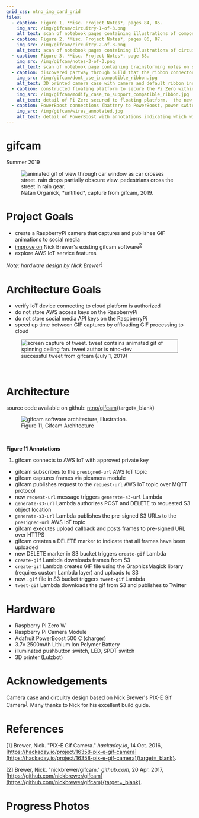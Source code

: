 ```yaml
---
grid_css: ntno_img_card_grid
tiles: 
  - caption: Figure 1, *Misc. Project Notes*, pages 84, 85.
    img_src: /img/gifcam/circuitry-1-of-3.png
    alt_text: scan of notebook pages containing illustrations of components and circuitry
  - caption: Figure 2, *Misc. Project Notes*, pages 86, 87.
    img_src: /img/gifcam/circuitry-2-of-3.png
    alt_text: scan of notebook pages containing illustrations of circuitry with labels indicating wire colors
  - caption: Figure 3, *Misc. Project Notes*, page 88.
    img_src: /img/gifcam/notes-3-of-3.png
    alt_text: scan of notebook page containing brainstorming notes on software components needed to securely upload images to Amazon S3 storage
  - caption: discovered partway through build that the ribbon connector sold with camera was incompatible with Pi Zero W
    img_src: /img/gifcam/dont_use_incompatible_ribbon.jpg
    alt_text: 3D printed camera case with camera and default ribbon installed.  annotation notes that this ribbon is incompatible with Pi Zero W
  - caption: constructed floating platform to secure the Pi Zero within reach of a shorter, compatible connector
    img_src: /img/gifcam/modify_case_to_support_compatible_ribbon.jpg
    alt_text: detail of Pi Zero secured to floating platform.  the new, compatible ribbon connector is able to reach the Pi Zero
  - caption: PowerBoost connections (battery to PowerBoost, power switch to PowerBoost, PowerBoost to Pi Zero)
    img_src: /img/gifcam/wires_annotated.jpg
    alt_text: detail of PowerBoost with annotations indicating which wires connect to the power switch, Pi Zero, and battery
---
```

# gifcam
Summer 2019

<figure markdown>
  <img
    src="/img/gifcam/philly-07.gif"
    alt="animated gif of view through car window as car crosses street.  rain drops partially obscure view.  pedestrians cross the street in rain gear."
  />
  <figcaption markdown>Natan Organick, *untitled*, capture from gifcam, 2019.</figcaption>
</figure>

# Project Goals

- create a RaspberryPi camera that captures and publishes GIF animations to social media  
- [improve on](#architecture-goals) Nick Brewer's existing gifcam software<sup>[2](./#references)</sup>  
- explore AWS IoT service features  


<em>Note: hardware design by Nick Brewer<sup>[1](./#references)</sup></em>

# Architecture Goals

- verify IoT device connecting to cloud platform is authorized
- do not store AWS access keys on the RaspberryPi 
- do not store social media API keys on the RaspberryPi
- speed up time between GIF captures by offloading GIF processing to cloud

<section>
  <figure>
    <img style="border: 1px solid #888888;"
      src="/img/gifcam/tweet.gif"
      alt="screen capture of tweet.  tweet contains animated gif of spinning ceiling fan.  tweet author is ntno-dev"
      title="screen capture of tweet published by cloud enabled gifcam"
    />
    <figcaption>successful tweet from gifcam (July 1, 2019)</figcaption>
  </figure>
</section>
<br>

# Architecture

source code available on github: [ntno/gifcam](https://github.com/ntno/gifcam){target=_blank}

<figure>
  <img src="/img/gifcam/architecture.jpeg" alt="gifcam software architecture, illustration."/>
  <figcaption>Figure 11, Gifcam Architecture</figcaption>
</figure>
<br>

**Figure 11 Annotations**

1. gifcam connects to AWS IoT with approved private key
- gifcam subscribes to the `presigned-url` AWS IoT topic
- gifcam captures frames via picamera module
- gifcam publishes request to the `request-url` AWS IoT topic over MQTT protocol
- new `request-url` message triggers `generate-s3-url` Lambda 
- `generate-s3-url` Lambda authorizes POST and DELETE to requested S3 object location
- `generate-s3-url` Lambda publishes the pre-signed S3 URLs to the `presigned-url` AWS IoT topic
- gifcam executes upload callback and posts frames to pre-signed URL over HTTPS
- gifcam creates a DELETE marker to indicate that all frames have been uploaded
- new DELETE marker in S3 bucket triggers `create-gif` Lambda
- `create-gif` Lambda downloads frames from S3
- `create-gif` Lambda creates GIF file using the GraphicsMagick library (requires custom Lambda layer) and uploads to S3
- new `.gif` file in S3 bucket triggers `tweet-gif` Lambda
- `tweet-gif` Lambda downloads the gif from S3 and publishes to Twitter 

# Hardware  

- Raspberry Pi Zero W
- Raspberry Pi Camera Module
- Adafruit PowerBoost 500 C (charger)
- 3.7v 2500mAh Lithium Ion Polymer Battery
- illuminated pushbutton switch, LED, SPDT switch
- 3D printer (Lulzbot)

# Acknowledgements

Camera case and circuitry design based on Nick Brewer's PIX-E Gif Camera<sup>[1](./#references)</sup>.  Many thanks to Nick for his excellent build guide.

# References

[1] Brewer, Nick.  "PIX-E Gif Camera."  *hackaday.io*, 14 Oct. 2016, [https://hackaday.io/project/16358-pix-e-gif-camera](https://hackaday.io/project/16358-pix-e-gif-camera){target=_blank}.

[2] Brewer, Nick.  "nickbrewer/gifcam."  *github.com*, 20 Apr. 2017, [https://github.com/nickbrewer/gifcam](https://github.com/nickbrewer/gifcam){target=_blank}.

# Progress Photos  

